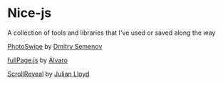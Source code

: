 # Nice-js
A collection of tools and libraries that I've used or saved along the way

[PhotoSwipe](http://photoswipe.com/) by [Dmitry Semenov](https://github.com/dimsemenov)

[fullPage.js](https://alvarotrigo.com/fullPage/) by [Álvaro](https://github.com/alvarotrigo)

[ScrollReveal](https://scrollrevealjs.org/) by [Julian Lloyd](https://github.com/jlmakes)
